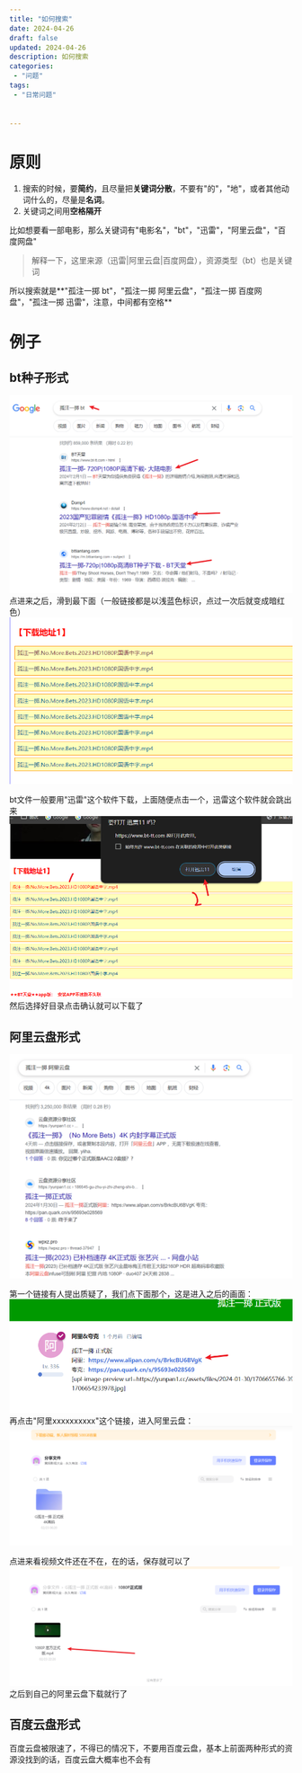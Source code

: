 ```yaml
---
title: "如何搜索"
date: 2024-04-26
draft: false
updated: 2024-04-26
description: 如何搜索
categories:
 - "问题"
tags:
 - "日常问题"
 

---
```




# 原则

1. 搜索的时候，要**简约**，且尽量把**关键词分散**，不要有"的"，"地"，或者其他动词什么的，尽量是**名词**。
2. 关键词之间用**空格隔开**  

比如想要看一部电影，那么关键词有"电影名"，"bt"，"迅雷"，"阿里云盘"，"百度网盘"   

> 解释一下，这里来源（迅雷|阿里云盘|百度网盘），资源类型（bt）也是关键词

所以搜索就是**"孤注一掷 bt"，"孤注一掷 阿里云盘"，"孤注一掷 百度网盘"，"孤注一掷 迅雷"，注意，中间都有空格**  

# 例子

## bt种子形式

![image-20240226132336128](https://raw.githubusercontent.com/lwmfjc/lwmfjc.github.io.resource/main/img/2024/02/26/20240226132340.png)  
 点进来之后，滑到最下面（一般链接都是以浅蓝色标识，点过一次后就变成暗红色）  
![image-20240226132614759](https://raw.githubusercontent.com/lwmfjc/lwmfjc.github.io.resource/main/img/2024/02/26/20240226132617.png)

bt文件一般要用"迅雷"这个软件下载，上面随便点击一个，迅雷这个软件就会跳出来  
![image-20240226132743460](https://raw.githubusercontent.com/lwmfjc/lwmfjc.github.io.resource/main/img/2024/02/26/20240226132746.png)  
然后选择好目录点击确认就可以下载了

## 阿里云盘形式

![image-20240226133054195](https://raw.githubusercontent.com/lwmfjc/lwmfjc.github.io.resource/main/img/2024/02/26/20240226133056.png)

第一个链接有人提出质疑了，我们点下面那个，这是进入之后的画面：  
![image-20240226133201891](https://raw.githubusercontent.com/lwmfjc/lwmfjc.github.io.resource/main/img/2024/02/26/20240226133204.png)  
再点击"阿里xxxxxxxxxx"这个链接，进入阿里云盘：  
![image-20240226133251855](https://raw.githubusercontent.com/lwmfjc/lwmfjc.github.io.resource/main/img/2024/02/26/20240226133254.png)

点进来看视频文件还在不在，在的话，保存就可以了  
![image-20240226133340936](https://raw.githubusercontent.com/lwmfjc/lwmfjc.github.io.resource/main/img/2024/02/26/20240226133343.png)  
之后到自己的阿里云盘下载就行了

## 百度云盘形式

百度云盘被限速了，不得已的情况下，不要用百度云盘，基本上前面两种形式的资源没找到的话，百度云盘大概率也不会有

